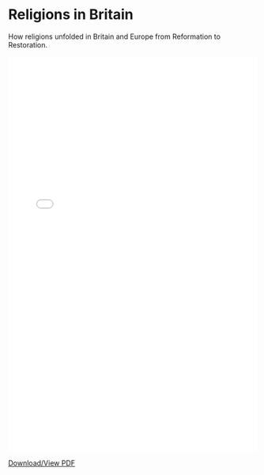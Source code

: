 # Religions in Britain

How religions unfolded in Britain and Europe from Reformation to Restoration. 


<embed src="../_static/32-religions-in-britain.pdf" type="application/pdf" width="100%" height="800px" />

[Download/View PDF](../_static/32-religions-in-britain.pdf)
